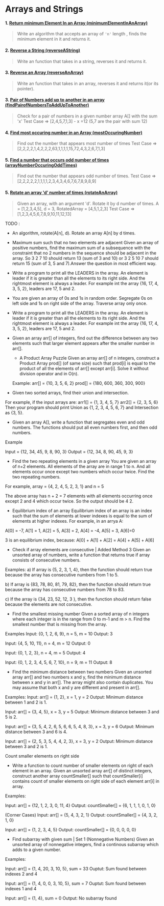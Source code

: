 # Arrays and Strings

#### 1. [Return minimum Element In an Array (minimumElementInAnArray)](minimumElementInAnArray.cpp)

> Write an algorithm that accepts an array of `'n'` length , finds the minimum element in it and returns it.  

#### 2. [Reverse a String (reverseAString)](reverseAString.cpp)

> Write an function that takes in a string, reverses it and returns it.


#### 3. [Reverse an Array (reverseAnArray)](reverseAnArray.cpp)

> Write an function that takes in an array, reverses it and returns it(or its pointer).

#### 3. [Pair of Numbers add up to another in an array (findPairofNumbersToAddUpToAnother)](findPairofNumbersToAddUpToAnother.cpp)

> Check for a pair of numbers in a given number array A[] with the sum 'x'
>       Test Case => [2,4,5,7,1,3] - x =12 (5,7 are the pair with sum 12)


#### 4. [Find most occuring number in an Array (mostOccuringNumber)](mostOccuringNumber.cpp)

> Find out the number that appears most number of times
>       Test Case => [2,2,2,2,1,4,2,2,2,63,1,1,1,1,15,72,4,3,2,6,7,1,3] 

#### 5. [Find a number that occurs odd number of times (arrayNumberOccuringOddTimes)](arrayNumberOccuringOddTimes.cpp)

> Find out the number that appears odd number of times.
>       Test Case => [2,2,2,2,2,1,1,1,1,2,3,4,3,4,6,7,6,7,8,9,8,9] 

#### 5. [Rotate an array 'd' number of times (rotateAnArray)](rotateAnArray.cpp)

> Given an array, with an argument 'd'. Rotate it by d number of times. 
>           A = [1,2,3,4,5], d = 3, RotatedArray = [4,5,1,2,3]
>           Test Case => [1,2,3,4,5,6,7,8,9,10,11,12,13] 


TODO :

* An algorithm, rotate(A[n], d). Rotate an array A[n] by d times.

* Maximum sum such that no two elements are adjacent
Given an array of positive numbers, find the maximum sum of a subsequence with the constraint that no 2 numbers in the sequence should be adjacent in the array. So 3 2 7 10 should return 13 (sum of 3 and 10) or 3 2 5 10 7 should return 15 (sum of 3, 5 and 7).Answer the question in most efficient way.

* Write a program to print all the LEADERS in the array. An element is leader if it is greater than all the elements to its right side. And the rightmost element is always a leader. For example int the array {16, 17, 4, 3, 5, 2}, leaders are 17, 5 and 2.

* You are given an array of 0s and 1s in random order. Segregate 0s on left side and 1s on right side of the array. Traverse array only once.

* Write a program to print all the LEADERS in the array. An element is leader if it is greater than all the elements to its right side. And the rightmost element is always a leader. For example int the array {16, 17, 4, 3, 5, 2}, leaders are 17, 5 and 2.

* Given an array arr[] of integers, find out the difference between any two elements such that larger element appears after the smaller number in arr[].

    * A Product Array Puzzle
    Given an array arr[] of n integers, construct a Product Array prod[] (of same size) such that prod[i] is equal to the product of all the elements of arr[] except arr[i]. Solve it without division operator and in O(n).

    Example:
    arr[] = {10, 3, 5, 6, 2}
    prod[] = {180, 600, 360, 300, 900}

* Given two sorted arrays, find their union and intersection.

For example, if the input arrays are: 
arr1[] = {1, 3, 4, 5, 7}
arr2[] = {2, 3, 5, 6}
Then your program should print Union as {1, 2, 3, 4, 5, 6, 7} and Intersection as {3, 5}. 

* Given an array A[], write a function that segregates even and odd numbers. The functions should put all even numbers first, and then odd numbers.

Example

Input  = {12, 34, 45, 9, 8, 90, 3}
Output = {12, 34, 8, 90, 45, 9, 3} 


* Find the two repeating elements in a given array
You are given an array of n+2 elements. All elements of the array are in range 1 to n. And all elements occur once except two numbers which occur twice. Find the two repeating numbers.

For example, array = {4, 2, 4, 5, 2, 3, 1} and n = 5

The above array has n + 2 = 7 elements with all elements occurring once except 2 and 4 which occur twice. So the output should be 4 2.

* Equilibrium index of an array
Equilibrium index of an array is an index such that the sum of elements at lower indexes is equal to the sum of elements at higher indexes. For example, in an arrya A:

A[0] = -7, A[1] = 1, A[2] = 5, A[3] = 2, A[4] = -4, A[5] = 3, A[6]=0

3 is an equilibrium index, because:
A[0] + A[1] + A[2] = A[4] + A[5] + A[6]

* Check if array elements are consecutive | Added Method 3
Given an unsorted array of numbers, write a function that returns true if array consists of consecutive numbers.

Examples:
a) If array is {5, 2, 3, 1, 4}, then the function should return true because the array has consecutive numbers from 1 to 5.

b) If array is {83, 78, 80, 81, 79, 82}, then the function should return true because the array has consecutive numbers from 78 to 83.

c) If the array is {34, 23, 52, 12, 3 }, then the function should return false because the elements are not consecutive.


* Find the smallest missing number
Given a sorted array of n integers where each integer is in the range from 0 to m-1 and m > n. Find the smallest number that is missing from the array.

Examples
Input: {0, 1, 2, 6, 9}, n = 5, m = 10
Output: 3

Input: {4, 5, 10, 11}, n = 4, m = 12
Output: 0

Input: {0, 1, 2, 3}, n = 4, m = 5
Output: 4

Input: {0, 1, 2, 3, 4, 5, 6, 7, 10}, n = 9, m = 11
Output: 8

* Find the minimum distance between two numbers
Given an unsorted array arr[] and two numbers x and y, find the minimum distance between x and y in arr[]. The array might also contain duplicates. You may assume that both x and y are different and present in arr[].

Examples:
Input: arr[] = {1, 2}, x = 1, y = 2
Output: Minimum distance between 1 and 2 is 1.

Input: arr[] = {3, 4, 5}, x = 3, y = 5
Output: Minimum distance between 3 and 5 is 2.

Input: arr[] = {3, 5, 4, 2, 6, 5, 6, 6, 5, 4, 8, 3}, x = 3, y = 6
Output: Minimum distance between 3 and 6 is 4.

Input: arr[] = {2, 5, 3, 5, 4, 4, 2, 3}, x = 3, y = 2
Output: Minimum distance between 3 and 2 is 1.

Count smaller elements on right side

* Write a function to count number of smaller elements on right of each element in an array. Given an unsorted array arr[] of distinct integers, construct another array countSmaller[] such that countSmaller[i] contains count of smaller elements on right side of each element arr[i] in array.

Examples:

Input:   arr[] =  {12, 1, 2, 3, 0, 11, 4}
Output:  countSmaller[]  =  {6, 1, 1, 1, 0, 1, 0} 

(Corner Cases)
Input:   arr[] =  {5, 4, 3, 2, 1}
Output:  countSmaller[]  =  {4, 3, 2, 1, 0} 

Input:   arr[] =  {1, 2, 3, 4, 5}
Output:  countSmaller[]  =  {0, 0, 0, 0, 0}

* Find subarray with given sum | Set 1 (Nonnegative Numbers)
Given an unsorted array of nonnegative integers, find a continous subarray which adds to a given number.

Examples:

Input: arr[] = {1, 4, 20, 3, 10, 5}, sum = 33
Ouptut: Sum found between indexes 2 and 4

Input: arr[] = {1, 4, 0, 0, 3, 10, 5}, sum = 7
Ouptut: Sum found between indexes 1 and 4

Input: arr[] = {1, 4}, sum = 0
Output: No subarray found